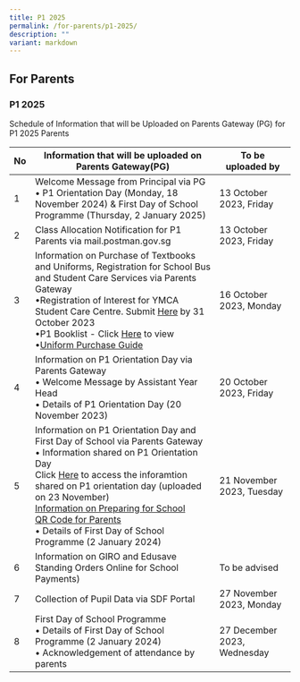 ```yaml
---
title: P1 2025
permalink: /for-parents/p1-2025/
description: ""
variant: markdown
---
```

## For&nbsp;Parents

### P1 2025

Schedule of Information that will be Uploaded on Parents Gateway (PG) for P1 2025 Parents
<table>
<thead>
  <tr>
    <th>No</th>
    <th>Information that will be uploaded on Parents Gateway(PG)</th>
    <th>To be uploaded by</th>
   </tr>
</thead>
<tbody>
  <tr>
    <td>1</td>
    <td>Welcome Message from Principal via PG<br>
•	P1 Orientation Day (Monday, 18 November 2024) &amp;	First Day of School Programme (Thursday, 2 January 2025) </td>
    <td>13 October 2023, Friday</td>
    </tr>
<tr>
    <td>2</td>
    <td>Class Allocation Notification for P1 Parents via mail.postman.gov.sg </td>
    <td>13 October 2023, Friday</td>
    </tr>
    
<tr>
    <td>3</td>
    <td>Information on Purchase of Textbooks and Uniforms, Registration for School Bus and Student Care Services via Parents Gateway<br>
	•Registration of Interest for YMCA Student Care Centre. Submit <a href="https://forms.office.com/r/YwQHTAjEb7">Here</a> by 31 October 2023 <br>
			•P1 Booklist - Click <a href="/files/p1%20booklist%202024.pdf">Here</a> to view <br>
•<a href="/files/uniform%20purchase%20guide%202023.pdf">Uniform Purchase Guide</a></td>
    <td>16 October 2023, Monday</td>
    </tr>
		<tr>
    <td>4</td>
    <td>Information on P1 Orientation Day via Parents Gateway<br>
•	Welcome Message by Assistant Year Head<br>
•	Details of P1 Orientation Day (20 November 2023)</td>
    <td>20 October 2023, Friday</td>
    </tr>
	<tr>
    <td>5</td>
    <td>Information on P1 Orientation Day and First Day of School via Parents Gateway<br>
•	Information shared on P1 Orientation Day<br>
			 Click <a href="/files/p1_orientation_2023.pdf">Here</a> to access the inforamtion shared on P1 orientation day (uploaded on 23 November) <br>
			<a href="/files/Information_on_Preparing_for_School.pdf">Information on Preparing for School </a><br>
			<a href="/files/qr_code.pdf">QR Code for Parents</a><br>
•	Details of First Day of School Programme (2 January 2024)</td>
    <td>21 November 2023, Tuesday</td>
    </tr>	
		<tr>
    <td>6</td>
    <td>Information on GIRO and Edusave Standing Orders Online for School Payments)</td>
    <td>To be advised</td>
    </tr>	
			<tr>
    <td>7</td>
    <td>Collection of Pupil Data via SDF Portal</td>
    <td>27 November 2023, Monday</td>
    </tr>	
			<tr>
    <td>8</td>
    <td>First Day of School Programme<br>
•	Details of First Day of School Programme (2 January 2024)<br>
•	Acknowledgement of attendance by parents</td>
    <td>27 December 2023, Wednesday</td>
    </tr>	
		</tbody>
		</table>